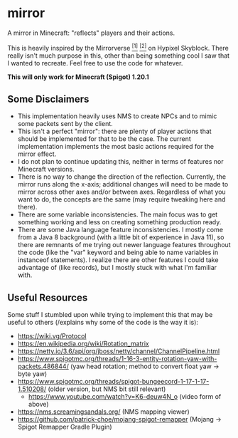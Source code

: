 # mirror
A mirror in Minecraft: "reflects" players and their actions.

This is heavily inspired by the Mirrorverse
[<sup>[1]</sup>](https://wiki.hypixel.net/Mirrorverse) 
[<sup>[2]</sup>](https://hypixel-skyblock.fandom.com/wiki/Mirrorverse) 
on Hypixel Skyblock. There really isn't much purpose in this, other than being something cool I saw that I wanted to
recreate. Feel free to use the code for whatever.

**This will only work for Minecraft (Spigot) 1.20.1**

## Some Disclaimers

- This implementation heavily uses NMS to create NPCs and to mimic some packets sent by the client.
- This isn't a perfect "mirror": there are plenty of player actions that should be implemented for that to be the case.
  The current implementation implements the most basic actions required for the mirror effect.
- I do not plan to continue updating this, neither in terms of features nor Minecraft versions.
- There is no way to change the direction of the reflection. Currently, the mirror runs along the x-axis; additional
  changes will need to be made to mirror across other axes and/or between axes. Regardless of what you want to do, the
  concepts are the same (may require tweaking here and there).
- There are some variable inconsistencies. The main focus was to get something working and less on creating something
  production ready.
- There are some Java language feature inconsistencies. I mostly come from a Java 8 background (with a little bit of 
  experience in Java 11), so there are remnants of me trying out newer language features throughout the code (like the 
  "var" keyword and being able to name variables in instanceof statements). I realize there are other features I could
  take advantage of (like records), but I mostly stuck with what I'm familiar with.

## Useful Resources

Some stuff I stumbled upon while trying to implement this that may be useful to others (/explains why some of the code
is the way it is):
- https://wiki.vg/Protocol
- https://en.wikipedia.org/wiki/Rotation_matrix
- https://netty.io/3.6/api/org/jboss/netty/channel/ChannelPipeline.html
- https://www.spigotmc.org/threads/1-16-3-entity-rotation-yaw-with-packets.486844/ (yaw head rotation; method to convert 
  float yaw -> byte yaw)
- https://www.spigotmc.org/threads/spigot-bungeecord-1-17-1-17-1.510208/ (older version, but NMS bit still relevant)
  - https://www.youtube.com/watch?v=K6-deuw4N_o (video form of above)
- https://nms.screamingsandals.org/ (NMS mapping viewer)
- https://github.com/patrick-choe/mojang-spigot-remapper (Mojang -> Spigot Remapper Gradle Plugin)